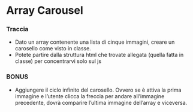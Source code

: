 # Array Carousel

### Traccia

- Dato un array contenente una lista di cinque immagini, creare un carosello come visto in classe.
- Potete partire dalla struttura html che trovate allegata (quella fatta in classe) per concentrarvi solo sul js

### BONUS
- Aggiungere il ciclo infinito del carosello. Ovvero se è attiva la prima immagine e l’utente clicca la freccia per andare all’immagine precedente, dovrà comparire l’ultima immagine dell’array e viceversa.
